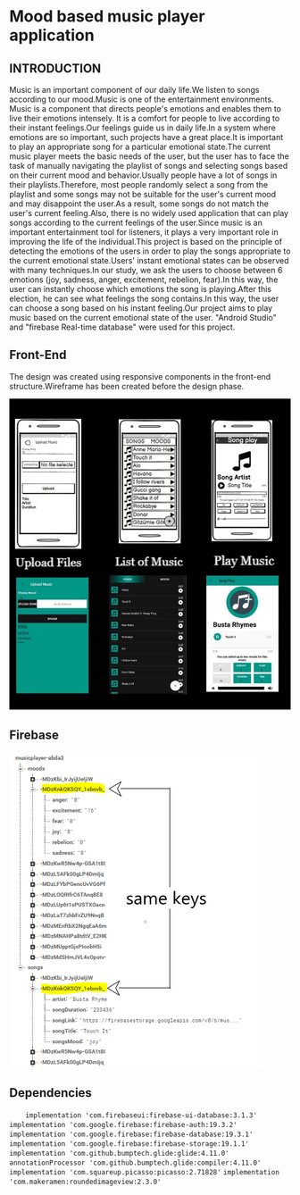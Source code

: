 # Mood based music player application
## INTRODUCTION
Music is an important component of our daily life.We listen to songs according to our mood.Music is one of the entertainment environments.
Music is a component that directs people's emotions and enables them to live their emotions intensely.
It is a comfort for people to live according to their instant feelings.Our feelings guide us in daily life.In a system where emotions are so important, such projects have a great 
place.It is important to play an appropriate song for a particular emotional state.The current music player meets the basic needs of the user, but the user has to face the task of
manually navigating the playlist of songs and selecting songs based on their current mood and behavior.Usually people have a lot of songs in their playlists.Therefore, most people
randomly select a song from the playlist and some songs may not be suitable for the user's current mood and may disappoint the user.As a result, some songs do not match the user's 
current feeling.Also, there is no widely used application that can play songs according to the current feelings of the user.Since music is an important entertainment tool for 
listeners, it plays a very important role in improving the life of the individual.This project is based on the principle of detecting the emotions of the users in order to play
the songs appropriate to the current emotional state.Users' instant emotional states can be observed with many techniques.In our study, we ask the users to choose between
6 emotions (joy, sadness, anger, excitement, rebelion, fear).In this way, the user can instantly choose which emotions the song is playing.After this election, he can see what
feelings the song contains.In this way, the user can choose a song based on his instant feeling.Our project aims to play music based on the current emotional state of the user.
"Android Studio" and "firebase Real-time database" were used for this project.

## Front-End
The design was created using responsive components in the front-end
structure.Wireframe has been created before the design phase.

![front-end](https://github.com/brknt/MoodMusic/blob/master/image/front-end.jpg)

## Firebase

![firebase](https://github.com/brknt/MoodMusic/blob/master/image/firebase.png)

## Dependencies

`    implementation 'com.firebaseui:firebase-ui-database:3.1.3'`
    `implementation 'com.google.firebase:firebase-auth:19.3.2'`
    `implementation 'com.google.firebase:firebase-database:19.3.1'`
    `implementation 'com.google.firebase:firebase-storage:19.1.1'`
   ` implementation 'com.github.bumptech.glide:glide:4.11.0'`
    `annotationProcessor 'com.github.bumptech.glide:compiler:4.11.0'`
    `implementation 'com.squareup.picasso:picasso:2.71828'`
    `implementation 'com.makeramen:roundedimageview:2.3.0'`
    
